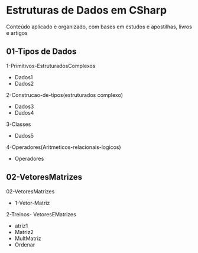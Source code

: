 # Estruturas de Dados em CSharp

Conteúdo aplicado e organizado, com bases em estudos e apostilhas, livros e artigos

## 01-Tipos de Dados

1-Primitivos-EstruturadosComplexos
- Dados1
- Dados2

2-Construcao-de-tipos(estruturados complexo)
- Dados3
- Dados4

3-Classes
- Dados5

4-Operadores(Aritmeticos-relacionais-logicos)
- Operadores

## 02-VetoresMatrizes

02-VetoresMatrizes
- 1-Vetor-Matriz

2-Treinos- VetoresEMatrizes
- atriz1
- Matriz2
- MultMatriz
- Ordenar
